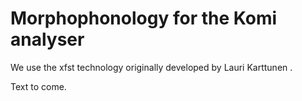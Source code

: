 # Morphophonology for the Komi analyser

We use the xfst technology originally developed by Lauri Karttunen .

Text to come.
